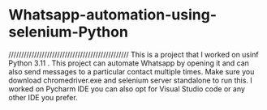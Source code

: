# Whatsapp-automation-using-selenium-Python

///////////////////////////////////////////////
 This is a project that I worked on usinf Python 3.11 . This project can automate Whatsapp by opening it 
 and can also send messages to a particular contact multiple times. Make sure you download chromedriver.exe and selenium server standalone to run this. I worked on Pycharm IDE you can also opt for Visual Studio code or any other IDE you prefer. 
